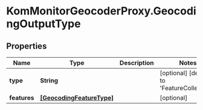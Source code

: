 # KomMonitorGeocoderProxy.GeocodingOutputType

## Properties
Name | Type | Description | Notes
------------ | ------------- | ------------- | -------------
**type** | **String** |  | [optional] [default to &#x27;FeatureCollection&#x27;]
**features** | [**[GeocodingFeatureType]**](GeocodingFeatureType.md) |  | [optional] 
